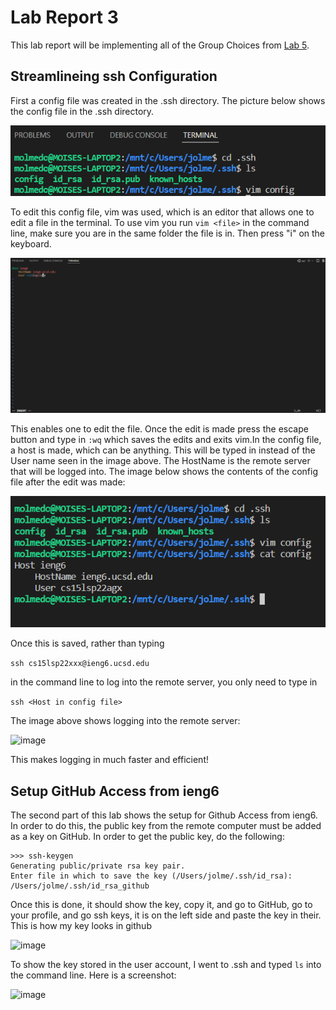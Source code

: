 # Lab Report 3
This lab report will be implementing all of the Group Choices from [Lab 5](https://docs.google.com/document/d/1NQ17hecUPFKeoFyrEvK9DBlCS1JkDbMW6Ygrf_CJJJU/edit).

## Streamlineing ssh Configuration
First a config file was created in the .ssh directory. The picture below shows the config file in the .ssh directory. 

![image](labReport3Images\LabReport3Configls.png)

To edit this config file, vim was used, which is an editor that allows one to edit a file in the terminal. To use vim you run ```vim <file>``` in the command line, make sure you are in the same folder the file is in. Then press "i" on the keyboard. 

![image](labReport3Images\LabReport3UsingVim.png)

This enables one to edit the file. Once the edit is made press the escape button and type in ```:wq``` which saves the edits and exits vim.In the config file, a host is made, which can be anything. This will be typed in instead of the User name seen in the image above. The HostName is the remote server that will be logged into. The image below shows the contents of the config file after the edit was made:

![image](labReport3Images\LabReport3ConfigCat.png)

Once this is saved, rather than typing

```ssh cs15lsp22xxx@ieng6.ucsd.edu```

in the command line to log into the remote server, you only need to type in 

```ssh <Host in config file>```

The image above shows logging into the remote server:

![image](labReport3Images\LabReport3pt1.png)

This makes logging in much faster and efficient!

## Setup GitHub Access from ieng6
The second part of this lab shows the setup for Github Access from ieng6. In order to do this, the public key from the remote computer must be added as a key on GitHub. In order to get the public key, do the following:

```
>>> ssh-keygen
Generating public/private rsa key pair.
Enter file in which to save the key (/Users/jolme/.ssh/id_rsa): /Users/jolme/.ssh/id_rsa_github

```

Once this is done, it should show the key, copy it, and go to GitHub, go to your profile, and go ssh keys, it is on the left side and paste the key in their. This is how my key looks in github

![image](labReport3Images\LabReport3sshOnGitHub.png)

To show the key stored in the user account, I went to .ssh and typed ```ls``` into the command line. Here is a screenshot:

![image](labReport3Images\LabReport3keylocation.png)







